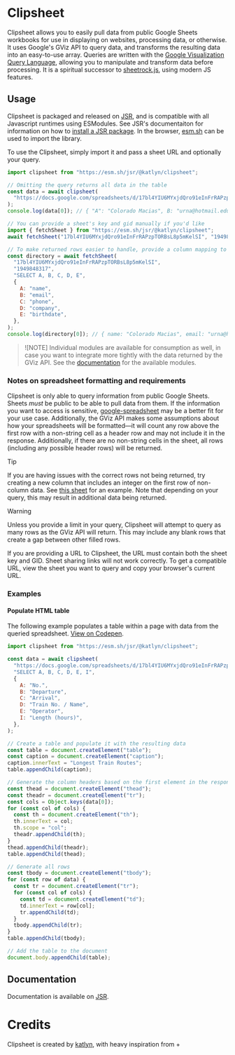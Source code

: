 # Clipsheet

Clipsheet allows you to easily pull data from public Google Sheets workbooks for use in displaying on websites,
processing data, or otherwise. It uses Google's GViz API to query data, and transforms the resulting data into an
easy-to-use array. Queries are written with the [Google Visualization Query Language][gql], allowing you to manipulate
and transform data before processing. It is a spiritual successor to [sheetrock.js][sheetrock], using modern JS
features.

## Usage

Clipsheet is packaged and released on [JSR](https://jsr.io/), and is compatible with all Javascript runtimes using
ESModules. See JSR's documentaiton for information on how to
[install a JSR package](https://jsr.io/docs/using-packages). In the browser, [esm.sh](https://esm.sh/) can be used to
import the library.

To use the Clipsheet, simply import it and pass a sheet URL and optionally your query.

```js
import clipsheet from "https://esm.sh/jsr/@katlyn/clipsheet";

// Omitting the query returns all data in the table
const data = await clipsheet(
  "https://docs.google.com/spreadsheets/d/17bl4YIU6MYxjdQro91eInFrRAPzpTORBsL8p5mKelSI/edit?gid=1949848317#gid=1949848317",
);
console.log(data[0]); // { "A": "Colorado Macias", B: "urna@hotmail.edu", ...}

// You can provide a sheet's key and gid manually if you'd like
import { fetchSheet } from "https://esm.sh/jsr/@katlyn/clipsheet";
await fetchSheet("17bl4YIU6MYxjdQro91eInFrRAPzpTORBsL8p5mKelSI", "1949848317");

// To make returned rows easier to handle, provide a column mapping to use nicer keys
const directory = await fetchSheet(
  "17bl4YIU6MYxjdQro91eInFrRAPzpTORBsL8p5mKelSI",
  "1949848317",
  "SELECT A, B, C, D, E",
  {
    A: "name",
    B: "email",
    C: "phone",
    D: "company",
    E: "birthdate",
  },
);
console.log(directory[0]); // { name: "Colorado Macias", email: "urna@hotmail.edu", ... }
```
> ![NOTE]
> Individual modules are available for consumption as well, in case you want to integrate more tightly with the data
> returned by the GViz API. See the [documentation][documentation] for the available modules.

### Notes on spreadsheet formatting and requirements

Clipsheet is only able to query information from public Google Sheets. Sheets _must_ be public to be able to
pull data from them. If the information you want to access is sensitive,
[google-spreadsheet](https://www.npmjs.com/package/google-spreadsheet) may be a better fit for your use case.
Additionally, the GViz API makes some assumptions about how your spreadsheets will be formatted—it will count any row
above the first row with a non-string cell as a header row and may not include it in the response. Additionally,
if there are no non-string cells in the sheet, all rows (including any possible header rows) will be returned.

> [!TIP]
> If you are having issues with the correct rows not being returned, try creating a new column that includes an integer
> on the first row of non-column data. See
> [this sheet](https://docs.google.com/spreadsheets/d/17bl4YIU6MYxjdQro91eInFrRAPzpTORBsL8p5mKelSI/edit?gid=1236731650#gid=1236731650)
> for an example. Note that depending on your query, this may result in additional data being returned.

> [!WARNING]
> Unless you provide a limit in your query, Clipsheet will attempt to query as many rows as the GViz API will return.
> This may include any blank rows that create a gap between other filled rows.

If you are providing a URL to Clipsheet, the URL must contain both the sheet key and GID. Sheet sharing links will not
work correctly. To get a compatible URL, view the sheet you want to query and copy your browser's current URL.

### Examples

#### Populate HTML table

The following example populates a table within a page with data from the queried spreadsheet.
[View on Codepen](https://codepen.io/katlyn/pen/KKLvEdj?editors=0010).

```js
import clipsheet from "https://esm.sh/jsr/@katlyn/clipsheet";

const data = await clipsheet(
  "https://docs.google.com/spreadsheets/d/17bl4YIU6MYxjdQro91eInFrRAPzpTORBsL8p5mKelSI/edit#gid=933278534",
  "SELECT A, B, C, D, E, I",
  {
    A: "No.",
    B: "Departure",
    C: "Arrival",
    D: "Train No. / Name",
    E: "Operator",
    I: "Length (hours)",
  },
);

// Create a table and populate it with the resulting data
const table = document.createElement("table");
const caption = document.createElement("caption");
caption.innerText = "Longest Train Routes";
table.appendChild(caption);

// Generate the column headers based on the first element in the response
const thead = document.createElement("thead");
const theadr = document.createElement("tr");
const cols = Object.keys(data[0]);
for (const col of cols) {
  const th = document.createElement("th");
  th.innerText = col;
  th.scope = "col";
  theadr.appendChild(th);
}
thead.appendChild(theadr);
table.appendChild(thead);

// Generate all rows
const tbody = document.createElement("tbody");
for (const row of data) {
  const tr = document.createElement("tr");
  for (const col of cols) {
    const td = document.createElement("td");
    td.innerText = row[col];
    tr.appendChild(td);
  }
  tbody.appendChild(tr);
}
table.appendChild(tbody);

// Add the table to the document
document.body.appendChild(table);
```

## Documentation

Documentation is available on [JSR][documentation].

# Credits

Clipsheet is created by [katlyn](https://katlyn.dev/), with heavy inspiration from +

<!-- Reference links -->

[documentation]: https://jsr.io/@katlyn/clipsheet/doc
[gql]: https://developers.google.com/chart/interactive/docs/querylanguage
[sheetrock]: https://chriszarate.github.io/sheetrock/
